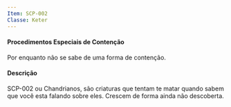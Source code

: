 ```yaml
---
Item: SCP-002
Classe: Keter
---
```

#### Procedimentos Especiais de Contenção
Por enquanto não se sabe de uma forma de contenção.
#### Descrição
SCP-002 ou Chandrianos, são criaturas que tentam te matar quando sabem que você esta falando sobre eles. Crescem de forma ainda não descoberta.
